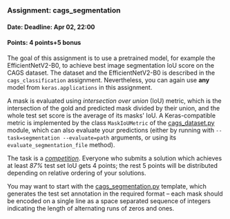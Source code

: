 ### Assignment: cags_segmentation
#### Date: Deadline: Apr 02, 22:00
#### Points: 4 points+5 bonus

The goal of this assignment is to use a pretrained model, for example the
EfficientNetV2-B0, to achieve best image segmentation IoU score on the CAGS
dataset. The dataset and the EfficientNetV2-B0 is described in the
`cags_classification` assignment. Nevertheless, you can again use **any** model
from `keras.applications` in this assignment.

A mask is evaluated using _intersection over union_ (IoU) metric, which is the
intersection of the gold and predicted mask divided by their union, and the
whole test set score is the average of its masks' IoU. A Keras-compatible
metric is implemented by the class `MaskIoUMetric` of the
[cags_dataset.py](https://github.com/ufal/npfl138/tree/master/labs/05/cags_dataset.py)
module, which can also evaluate your predictions (either by running with
`--task=segmentation --evaluate=path` arguments, or using its
`evaluate_segmentation_file` method).

The task is a [_competition_](https://ufal.mff.cuni.cz/courses/npfl138/2324-summer#competitions). Everyone who submits a solution
which achieves at least _87%_ test set IoU gets 4 points; the rest
5 points will be distributed depending on relative ordering of your solutions.

You may want to start with the
[cags_segmentation.py](https://github.com/ufal/npfl138/tree/master/labs/05/cags_segmentation.py)
template, which generates the test set annotation in the required format –
each mask should be encoded on a single line as a space separated sequence of
integers indicating the length of alternating runs of zeros and ones.
